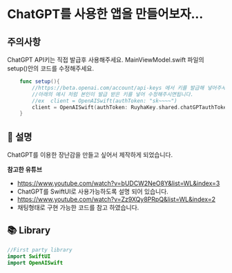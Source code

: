 # ChatGPT를 사용한 앱을 만들어보자...
  
  

##  주의사항
ChatGPT API키는 직접 발급후 사용해주세요.
MainViewModel.swift 파일의 setup()안의 코드를 수정해주세요.
```swift
    func setup(){
        //https://beta.openai.com/account/api-keys 에서 키를 발급해 넣어주세요.
        //아래의 예시 처럼 본인이 발급 받은 키를 넣어 수정해주시면됩니다.
        //ex  client = OpenAISwift(authToken: "sk~~~~")
        client = OpenAISwift(authToken: RuyhaKey.shared.chatGPTauthToken)
    }
```  

## 📝 설명
  
ChatGPT를 이용한 장난감을 만들고 싶어서 제작하게 되었습니다.
  
**참고한 유튜브**  
- https://www.youtube.com/watch?v=bUDCW2NeO8Y&list=WL&index=3
- ChatGPT를 SwiftUI로 사용가능하도록 설명 되어 있습니다.    
- https://www.youtube.com/watch?v=Zz9XQy8PRpQ&list=WL&index=2
- 채팅형태로 구현 가능한 코드를 참고 하였습니다.
  
## 📚 Library

```swift
//First party library
import SwiftUI
import OpenAISwift
```
